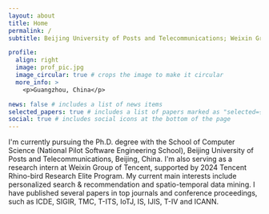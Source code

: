 ```yaml
---
layout: about
title: Home
permalink: /
subtitle: Beijing University of Posts and Telecommunications; Weixin Group, Tencent.

profile:
  align: right
  image: prof_pic.jpg
  image_circular: true # crops the image to make it circular
  more_info: >
    <p>Guangzhou, China</p>

news: false # includes a list of news items
selected_papers: true # includes a list of papers marked as "selected={true}"
social: true # includes social icons at the bottom of the page
---
```

I'm currently pursuing the Ph.D. degree with the School of Computer Science (National Pilot Software Engineering School), Beijing University of Posts and Telecommunications, Beijing, China. I'm also serving as a research intern at Weixin Group of Tencent, supported by 2024 Tencent Rhino-bird Research Elite Program. My current main interests
include personalized search \& recommendation and spatio-temporal data mining. I have published several papers in top journals and conference proceedings, such as ICDE, SIGIR, TMC, T-ITS, IoTJ, IS, IJIS, T-IV and ICANN.
